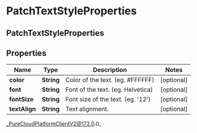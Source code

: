 # PatchTextStyleProperties

## PatchTextStyleProperties

## Properties

|Name | Type | Description | Notes|
|------------ | ------------- | ------------- | -------------|
| **color** | **String** | Color of the text. (eg. #FFFFFF) | [optional] |
| **font** | **String** | Font of the text. (eg. Helvetica) | [optional] |
| **fontSize** | **String** | Font size of the text. (eg. &#39;12&#39;) | [optional] |
| **textAlign** | **String** | Text alignment. | [optional] |



_PureCloudPlatformClientV2@172.0.0_
